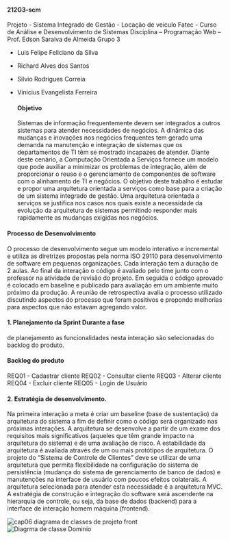 ####  212G3-scm
  
  Projeto - Sistema Integrado de Gestão - Locação de veiculo 
  Fatec -  Curso de Análise e Desenvolvimento de Sistemas 
  Disciplina – Programação Web – Prof. Edson Saraiva de Almeida 
    Grupo 3 
- Luis Felipe Feliciano da Silva
- Richard Alves dos Santos
- Silvio Rodrigues Correia
- Vinicius Evangelista Ferreira

  #### Objetivo
  Sistemas de informação frequentemente devem ser integrados a outros sistemas para atender necessidades de negócios. A dinâmica das mudanças e inovações nos negócios frequentes tem gerado uma demanda na manutenção e integração de sistemas que os departamentos de TI têm se mostrado incapazes de atender. Diante deste cenário, a Computação Orientada a Serviços fornece um modelo que pode auxiliar a minimizar os problemas de integração, além de proporcionar o reuso e o gerenciamento de componentes de software com o alinhamento de TI e negócios. O objetivo deste trabalho é estudar e propor uma arquitetura orientada a serviços como base para a criação de um sistema integrado de gestão. 
Uma arquitetura orientada a serviços se justifica nos casos nos quais existe a necessidade da evolução da arquitetura de sistemas permitindo responder mais rapidamente as mudanças exigidas nos negócios.  

####  Processo de Desenvolvimento 
O processo de desenvolvimento segue um modelo interativo e incremental e utiliza as diretrizes propostas pela norma ISO 29110 para desenvolvimento 
de software em pequenas organizações. Cada interação tem a duração de 2 aulas. Ao final da interação o código é avaliado pelo time junto com o professor na atividade de revisão do projeto. Em seguida o código aprovado é colocado em baseline e publicado para avaliação em um ambiente muito próximo da produção. A reunião de retrospectiva avalia o processo utilizado discutindo aspectos do processo que foram positivos e propondo melhorias para aspectos que não estavam agregando valor. 

#### 1. Planejamento da Sprint Durante a fase 
de planejamento as funcionalidades nesta interação são selecionadas do backlog do produto.

 #### Backlog do produto 
REQ01 - Cadastrar cliente 
REQ02 - Consultar cliente 
REQ03 - Alterar cliente 
REQ04 - Excluir cliente 
REQ05 - Login de Usuário 
 
 #### 2. Estratégia de desenvolvimento. 

Na primeira interação a meta é criar um baseline (base de sustentação) da arquitetura do sistema a fim de definir como o código será organizado nas próximas interações. 
A arquitetura se desenvolve a partir de um exame dos requisitos mais significativos (aqueles que têm grande impacto na arquitetura do sistema) e de uma avaliação de risco.
A estabilidade da arquitetura é avaliada através de um ou mais protótipos de arquitetura. O projeto do “Sistema de Controle de Clientes” deve se utilizar de uma arquitetura que permita flexibilidade na configuração do sistema de persistência (mudança do sistema de gerenciamento de banco de dados) e manutenções na interface de usuário com poucos efeitos colaterais. A arquitetura selecionada para atender esta necessidade é a arquitetura MVC.  A estratégia de construção e integração do software será ascendente na hierarquia de controle, ou seja, da base de dados (backend) para a interface de interação homem máquina (frontend). 

![cap06 diagrama de classes de projeto front](https://user-images.githubusercontent.com/68782201/114472495-b1949000-9bc8-11eb-8a07-14d3db52cb2b.png) 
![Diagrma de classe Dominio](https://user-images.githubusercontent.com/89322701/134992166-cbb29ca3-c2ff-477e-bbd9-c8a40157866c.png)
